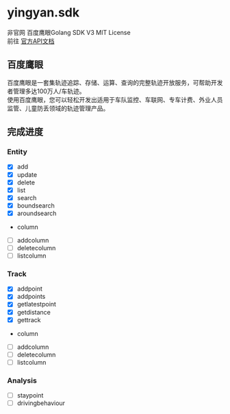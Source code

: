 # yingyan.sdk
非官网 百度鹰眼Golang SDK V3 MIT License   
前往 [官方API文档](http://lbsyun.baidu.com/index.php?title=yingyan/api/v3/all)
## 百度鹰眼
百度鹰眼是一套集轨迹追踪、存储、运算、查询的完整轨迹开放服务，可帮助开发者管理多达100万人/车轨迹。   
使用百度鹰眼，您可以轻松开发出适用于车队监控、车联网、专车计费、外业人员监管、儿童防丢领域的轨迹管理产品。

## 完成进度

### Entity
- [x] add   
- [x] update   
- [x] delete   
- [x] list   
- [x] search   
- [x] boundsearch   
- [x] aroundsearch  
 - column
 - [ ] addcolumn
 - [ ] deletecolumn
 - [ ] listcolumn

### Track
- [x] addpoint
- [x] addpoints
- [x] getlatestpoint   
- [x] getdistance   
- [x] gettrack   
- column
 - [ ] addcolumn
 - [ ] deletecolumn
 - [ ] listcolumn

### Analysis
- [ ] staypoint
- [ ] drivingbehaviour
